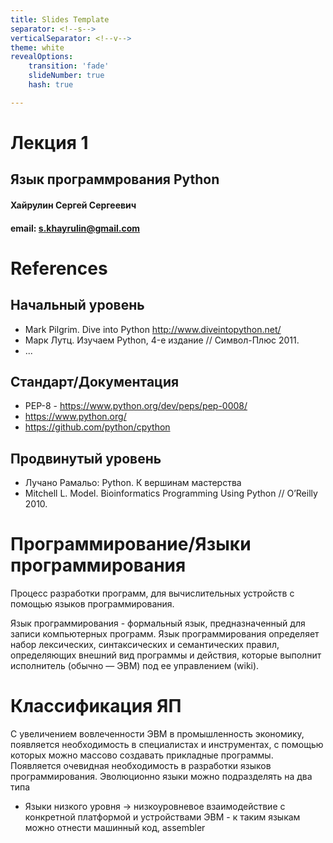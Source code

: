 ```yaml
---
title: Slides Template
separator: <!--s-->
verticalSeparator: <!--v-->
theme: white
revealOptions:
    transition: 'fade'
    slideNumber: true
    hash: true

---
```

# Лекция 1

## Язык программрования Python

<!--s-->

#### Хайрулин Сергей Сергеевич

#### email: s.khayrulin@gmail.com

<!--s-->

# References

## Начальный уровень

* Mark Pilgrim. Dive into Python http://www.diveintopython.net/
* Марк Лутц. Изучаем Python, 4-е издание // Символ-Плюс 2011.
* ...

## Стандарт/Документация

* PEP-8 - https://www.python.org/dev/peps/pep-0008/
* https://www.python.org/
* https://github.com/python/cpython

## Продвинутый уровень

* Лучано Рамальо: Python. К вершинам мастерства
* Mitchell L. Model. Bioinformatics Programming Using Python // O’Reilly 2010.

<!--s-->

# Программирование/Языки программирования

Процесс разработки программ, для вычислительных устройств с помощью языков программирования.

<!--v-->

Язык программирования - формальный язык, предназначенный для записи компьютерных программ. Язык программирования определяет набор лексических, синтаксических и семантических правил, определяющих внешний вид программы и действия, которые выполнит исполнитель (обычно — ЭВМ) под ее управлением (wiki).

<!--s-->

# Классификация ЯП

С увеличением вовлеченности ЭВМ в промышленность экономику, появляется необходимость в специалистах и инструментах, с помощью которых можно массово создавать прикладные программы. Появляется очевидная необходимость в разработки языков программирования. Эволюционно языки можно подразделять на два типа

* Языки низкого уровня -> низкоуровневое взаимодействие с конкретной платформой  и устройствами ЭВМ - к таким языкам можно отнести машинный код, assembler